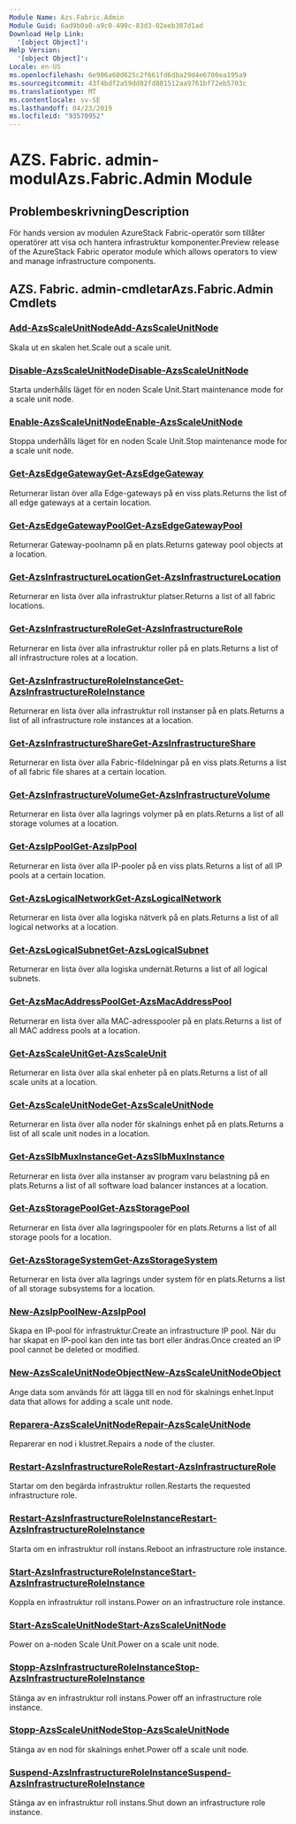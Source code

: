 ```yaml
---
Module Name: Azs.Fabric.Admin
Module Guid: 6ad9b0a0-a9c0-490c-83d3-02eeb307d1ad
Download Help Link:
  '[object Object]': 
Help Version:
  '[object Object]': 
Locale: en-US
ms.openlocfilehash: 6e906a60d625c2f661fd6dba29d4e6700ea195a9
ms.sourcegitcommit: 43f4bdf2a59dd82fd881512aa9761bf72eb5703c
ms.translationtype: MT
ms.contentlocale: sv-SE
ms.lasthandoff: 04/23/2019
ms.locfileid: "93570952"
---
```

# <span data-ttu-id="8e867-101">AZS. Fabric. admin-modul</span><span class="sxs-lookup"><span data-stu-id="8e867-101">Azs.Fabric.Admin Module</span></span>
## <span data-ttu-id="8e867-102">Problembeskrivning</span><span class="sxs-lookup"><span data-stu-id="8e867-102">Description</span></span>
<span data-ttu-id="8e867-103">För hands version av modulen AzureStack Fabric-operatör som tillåter operatörer att visa och hantera infrastruktur komponenter.</span><span class="sxs-lookup"><span data-stu-id="8e867-103">Preview release of the AzureStack Fabric operator module which allows operators to view and manage infrastructure components.</span></span>

## <span data-ttu-id="8e867-104">AZS. Fabric. admin-cmdletar</span><span class="sxs-lookup"><span data-stu-id="8e867-104">Azs.Fabric.Admin Cmdlets</span></span>
### [<span data-ttu-id="8e867-105">Add-AzsScaleUnitNode</span><span class="sxs-lookup"><span data-stu-id="8e867-105">Add-AzsScaleUnitNode</span></span>](Add-AzsScaleUnitNode.md)
<span data-ttu-id="8e867-106">Skala ut en skalen het.</span><span class="sxs-lookup"><span data-stu-id="8e867-106">Scale out a scale unit.</span></span>

### [<span data-ttu-id="8e867-107">Disable-AzsScaleUnitNode</span><span class="sxs-lookup"><span data-stu-id="8e867-107">Disable-AzsScaleUnitNode</span></span>](Disable-AzsScaleUnitNode.md)
<span data-ttu-id="8e867-108">Starta underhålls läget för en noden Scale Unit.</span><span class="sxs-lookup"><span data-stu-id="8e867-108">Start maintenance mode for a scale unit node.</span></span>

### [<span data-ttu-id="8e867-109">Enable-AzsScaleUnitNode</span><span class="sxs-lookup"><span data-stu-id="8e867-109">Enable-AzsScaleUnitNode</span></span>](Enable-AzsScaleUnitNode.md)
<span data-ttu-id="8e867-110">Stoppa underhålls läget för en noden Scale Unit.</span><span class="sxs-lookup"><span data-stu-id="8e867-110">Stop maintenance mode for a scale unit node.</span></span>

### [<span data-ttu-id="8e867-111">Get-AzsEdgeGateway</span><span class="sxs-lookup"><span data-stu-id="8e867-111">Get-AzsEdgeGateway</span></span>](Get-AzsEdgeGateway.md)
<span data-ttu-id="8e867-112">Returnerar listan över alla Edge-gateways på en viss plats.</span><span class="sxs-lookup"><span data-stu-id="8e867-112">Returns the list of all edge gateways at a certain location.</span></span>

### [<span data-ttu-id="8e867-113">Get-AzsEdgeGatewayPool</span><span class="sxs-lookup"><span data-stu-id="8e867-113">Get-AzsEdgeGatewayPool</span></span>](Get-AzsEdgeGatewayPool.md)
<span data-ttu-id="8e867-114">Returnerar Gateway-poolnamn på en plats.</span><span class="sxs-lookup"><span data-stu-id="8e867-114">Returns gateway pool objects at a location.</span></span>

### [<span data-ttu-id="8e867-115">Get-AzsInfrastructureLocation</span><span class="sxs-lookup"><span data-stu-id="8e867-115">Get-AzsInfrastructureLocation</span></span>](Get-AzsInfrastructureLocation.md)
<span data-ttu-id="8e867-116">Returnerar en lista över alla infrastruktur platser.</span><span class="sxs-lookup"><span data-stu-id="8e867-116">Returns a list of all fabric locations.</span></span>

### [<span data-ttu-id="8e867-117">Get-AzsInfrastructureRole</span><span class="sxs-lookup"><span data-stu-id="8e867-117">Get-AzsInfrastructureRole</span></span>](Get-AzsInfrastructureRole.md)
<span data-ttu-id="8e867-118">Returnerar en lista över alla infrastruktur roller på en plats.</span><span class="sxs-lookup"><span data-stu-id="8e867-118">Returns a list of all infrastructure roles at a location.</span></span>

### [<span data-ttu-id="8e867-119">Get-AzsInfrastructureRoleInstance</span><span class="sxs-lookup"><span data-stu-id="8e867-119">Get-AzsInfrastructureRoleInstance</span></span>](Get-AzsInfrastructureRoleInstance.md)
<span data-ttu-id="8e867-120">Returnerar en lista över alla infrastruktur roll instanser på en plats.</span><span class="sxs-lookup"><span data-stu-id="8e867-120">Returns a list of all infrastructure role instances at a location.</span></span>

### [<span data-ttu-id="8e867-121">Get-AzsInfrastructureShare</span><span class="sxs-lookup"><span data-stu-id="8e867-121">Get-AzsInfrastructureShare</span></span>](Get-AzsInfrastructureShare.md)
<span data-ttu-id="8e867-122">Returnerar en lista över alla Fabric-fildelningar på en viss plats.</span><span class="sxs-lookup"><span data-stu-id="8e867-122">Returns a list of all fabric file shares at a certain location.</span></span>

### [<span data-ttu-id="8e867-123">Get-AzsInfrastructureVolume</span><span class="sxs-lookup"><span data-stu-id="8e867-123">Get-AzsInfrastructureVolume</span></span>](Get-AzsInfrastructureVolume.md)
<span data-ttu-id="8e867-124">Returnerar en lista över alla lagrings volymer på en plats.</span><span class="sxs-lookup"><span data-stu-id="8e867-124">Returns a list of all storage volumes at a location.</span></span>

### [<span data-ttu-id="8e867-125">Get-AzsIpPool</span><span class="sxs-lookup"><span data-stu-id="8e867-125">Get-AzsIpPool</span></span>](Get-AzsIpPool.md)
<span data-ttu-id="8e867-126">Returnerar en lista över alla IP-pooler på en viss plats.</span><span class="sxs-lookup"><span data-stu-id="8e867-126">Returns a list of all IP pools at a certain location.</span></span>

### [<span data-ttu-id="8e867-127">Get-AzsLogicalNetwork</span><span class="sxs-lookup"><span data-stu-id="8e867-127">Get-AzsLogicalNetwork</span></span>](Get-AzsLogicalNetwork.md)
<span data-ttu-id="8e867-128">Returnerar en lista över alla logiska nätverk på en plats.</span><span class="sxs-lookup"><span data-stu-id="8e867-128">Returns a list of all logical networks at a location.</span></span>

### [<span data-ttu-id="8e867-129">Get-AzsLogicalSubnet</span><span class="sxs-lookup"><span data-stu-id="8e867-129">Get-AzsLogicalSubnet</span></span>](Get-AzsLogicalSubnet.md)
<span data-ttu-id="8e867-130">Returnerar en lista över alla logiska undernät.</span><span class="sxs-lookup"><span data-stu-id="8e867-130">Returns a list of all logical subnets.</span></span>

### [<span data-ttu-id="8e867-131">Get-AzsMacAddressPool</span><span class="sxs-lookup"><span data-stu-id="8e867-131">Get-AzsMacAddressPool</span></span>](Get-AzsMacAddressPool.md)
<span data-ttu-id="8e867-132">Returnerar en lista över alla MAC-adresspooler på en plats.</span><span class="sxs-lookup"><span data-stu-id="8e867-132">Returns a list of all MAC address pools at a location.</span></span>

### [<span data-ttu-id="8e867-133">Get-AzsScaleUnit</span><span class="sxs-lookup"><span data-stu-id="8e867-133">Get-AzsScaleUnit</span></span>](Get-AzsScaleUnit.md)
<span data-ttu-id="8e867-134">Returnerar en lista över alla skal enheter på en plats.</span><span class="sxs-lookup"><span data-stu-id="8e867-134">Returns a list of all scale units at a location.</span></span>

### [<span data-ttu-id="8e867-135">Get-AzsScaleUnitNode</span><span class="sxs-lookup"><span data-stu-id="8e867-135">Get-AzsScaleUnitNode</span></span>](Get-AzsScaleUnitNode.md)
<span data-ttu-id="8e867-136">Returnerar en lista över alla noder för skalnings enhet på en plats.</span><span class="sxs-lookup"><span data-stu-id="8e867-136">Returns a list of all scale unit nodes in a location.</span></span>

### [<span data-ttu-id="8e867-137">Get-AzsSlbMuxInstance</span><span class="sxs-lookup"><span data-stu-id="8e867-137">Get-AzsSlbMuxInstance</span></span>](Get-AzsSlbMuxInstance.md)
<span data-ttu-id="8e867-138">Returnerar en lista över alla instanser av program varu belastning på en plats.</span><span class="sxs-lookup"><span data-stu-id="8e867-138">Returns a list of all software load balancer instances at a location.</span></span>

### [<span data-ttu-id="8e867-139">Get-AzsStoragePool</span><span class="sxs-lookup"><span data-stu-id="8e867-139">Get-AzsStoragePool</span></span>](Get-AzsStoragePool.md)
<span data-ttu-id="8e867-140">Returnerar en lista över alla lagringspooler för en plats.</span><span class="sxs-lookup"><span data-stu-id="8e867-140">Returns a list of all storage pools for a location.</span></span>

### [<span data-ttu-id="8e867-141">Get-AzsStorageSystem</span><span class="sxs-lookup"><span data-stu-id="8e867-141">Get-AzsStorageSystem</span></span>](Get-AzsStorageSystem.md)
<span data-ttu-id="8e867-142">Returnerar en lista över alla lagrings under system för en plats.</span><span class="sxs-lookup"><span data-stu-id="8e867-142">Returns a list of all storage subsystems for a location.</span></span>

### [<span data-ttu-id="8e867-143">New-AzsIpPool</span><span class="sxs-lookup"><span data-stu-id="8e867-143">New-AzsIpPool</span></span>](New-AzsIpPool.md)
<span data-ttu-id="8e867-144">Skapa en IP-pool för infrastruktur.</span><span class="sxs-lookup"><span data-stu-id="8e867-144">Create an infrastructure IP pool.</span></span>
<span data-ttu-id="8e867-145">När du har skapat en IP-pool kan den inte tas bort eller ändras.</span><span class="sxs-lookup"><span data-stu-id="8e867-145">Once created an IP pool cannot be deleted or modified.</span></span>

### [<span data-ttu-id="8e867-146">New-AzsScaleUnitNodeObject</span><span class="sxs-lookup"><span data-stu-id="8e867-146">New-AzsScaleUnitNodeObject</span></span>](New-AzsScaleUnitNodeObject.md)
<span data-ttu-id="8e867-147">Ange data som används för att lägga till en nod för skalnings enhet.</span><span class="sxs-lookup"><span data-stu-id="8e867-147">Input data that allows for adding a scale unit node.</span></span>

### [<span data-ttu-id="8e867-148">Reparera-AzsScaleUnitNode</span><span class="sxs-lookup"><span data-stu-id="8e867-148">Repair-AzsScaleUnitNode</span></span>](Repair-AzsScaleUnitNode.md)
<span data-ttu-id="8e867-149">Reparerar en nod i klustret.</span><span class="sxs-lookup"><span data-stu-id="8e867-149">Repairs a node of the cluster.</span></span>

### [<span data-ttu-id="8e867-150">Restart-AzsInfrastructureRole</span><span class="sxs-lookup"><span data-stu-id="8e867-150">Restart-AzsInfrastructureRole</span></span>](Restart-AzsInfrastructureRole.md)
<span data-ttu-id="8e867-151">Startar om den begärda infrastruktur rollen.</span><span class="sxs-lookup"><span data-stu-id="8e867-151">Restarts the requested infrastructure role.</span></span>

### [<span data-ttu-id="8e867-152">Restart-AzsInfrastructureRoleInstance</span><span class="sxs-lookup"><span data-stu-id="8e867-152">Restart-AzsInfrastructureRoleInstance</span></span>](Restart-AzsInfrastructureRoleInstance.md)
<span data-ttu-id="8e867-153">Starta om en infrastruktur roll instans.</span><span class="sxs-lookup"><span data-stu-id="8e867-153">Reboot an infrastructure role instance.</span></span>

### [<span data-ttu-id="8e867-154">Start-AzsInfrastructureRoleInstance</span><span class="sxs-lookup"><span data-stu-id="8e867-154">Start-AzsInfrastructureRoleInstance</span></span>](Start-AzsInfrastructureRoleInstance.md)
<span data-ttu-id="8e867-155">Koppla en infrastruktur roll instans.</span><span class="sxs-lookup"><span data-stu-id="8e867-155">Power on an infrastructure role instance.</span></span>

### [<span data-ttu-id="8e867-156">Start-AzsScaleUnitNode</span><span class="sxs-lookup"><span data-stu-id="8e867-156">Start-AzsScaleUnitNode</span></span>](Start-AzsScaleUnitNode.md)
<span data-ttu-id="8e867-157">Power on a-noden Scale Unit.</span><span class="sxs-lookup"><span data-stu-id="8e867-157">Power on a scale unit node.</span></span>

### [<span data-ttu-id="8e867-158">Stopp-AzsInfrastructureRoleInstance</span><span class="sxs-lookup"><span data-stu-id="8e867-158">Stop-AzsInfrastructureRoleInstance</span></span>](Stop-AzsInfrastructureRoleInstance.md)
<span data-ttu-id="8e867-159">Stänga av en infrastruktur roll instans.</span><span class="sxs-lookup"><span data-stu-id="8e867-159">Power off an infrastructure role instance.</span></span>

### [<span data-ttu-id="8e867-160">Stopp-AzsScaleUnitNode</span><span class="sxs-lookup"><span data-stu-id="8e867-160">Stop-AzsScaleUnitNode</span></span>](Stop-AzsScaleUnitNode.md)
<span data-ttu-id="8e867-161">Stänga av en nod för skalnings enhet.</span><span class="sxs-lookup"><span data-stu-id="8e867-161">Power off a scale unit node.</span></span>

### [<span data-ttu-id="8e867-162">Suspend-AzsInfrastructureRoleInstance</span><span class="sxs-lookup"><span data-stu-id="8e867-162">Suspend-AzsInfrastructureRoleInstance</span></span>](Suspend-AzsInfrastructureRoleInstance.md)
<span data-ttu-id="8e867-163">Stänga av en infrastruktur roll instans.</span><span class="sxs-lookup"><span data-stu-id="8e867-163">Shut down an infrastructure role instance.</span></span>

